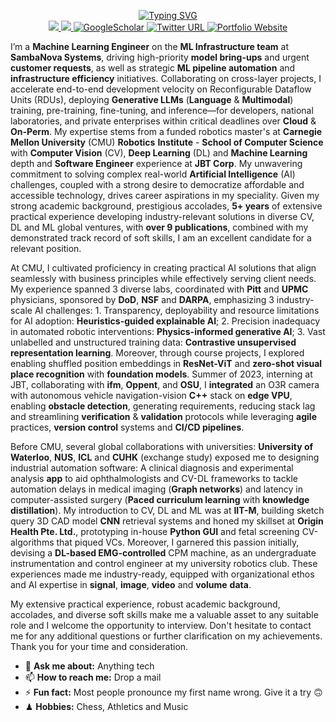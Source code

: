 <div align="center">
<p align="center">
<a href="https://github.com/VIEKASH2001">
    <img src="https://readme-typing-svg.demolab.com?font=Georgia&size=18&duration=2000&pause=500&multiline=true&width=500&height=80&lines=Viekash+Vinoth+Kumar;Computer+Vision+%7C+Deep+Learning+%7C+Machine+Learning" alt="Typing SVG" />
</a>
<br/>

<a href="https://www.linkedin.com/in/viekash-v-k/">
    <img src="https://img.shields.io/badge/-Linkedin-blue?style=flat&logo=linkedin">
</a>
<a href="mailto:vvinothk@andrew.cmu.edu">
    <img src="https://img.shields.io/badge/-Email-red?style=flat&logo=gmail&logoColor=white">
</a>
<a href='https://scholar.google.com/citations?user=P9ZYvMYAAAAJ&hl=en' target="_blank">
    <img alt='GoogleScholar' src='https://img.shields.io/badge/Scholar-100000?style=flat&logo=GoogleScholar&logoColor=white&&color=0181FF'>
</a>
    
<a href="https://twitter.com/ViekashK">
    <img alt="Twitter URL" src="https://img.shields.io/twitter/url?color=blue&label=Twitter&style=social&url=https%3A%2F%2Ftwitter.com%2FDhruvSrikanth">
</a>

<a href='https://sites.google.com/view/viekash' target="_blank">
    <img alt='Portfolio Website' src='https://img.shields.io/badge/Website-FF5722?style=flat&logoColor=white&&color=FFA500'>
</a>

<br/> 
</p>
</div>

I’m a **Machine Learning Engineer** on the **ML Infrastructure team** at **SambaNova Systems**, driving high-priority **model bring-ups** and urgent **customer requests**, as well as strategic **ML pipeline automation** and **infrastructure efficiency** initiatives. Collaborating on cross-layer projects, I accelerate end-to-end development velocity on Reconfigurable Dataflow Units (RDUs), deploying **Generative LLMs** (**Language** & **Multimodal**) training, pre-training, fine-tuning, and inference—for developers, national laboratories, and private enterprises within critical deadlines over **Cloud** & **On-Perm**. My expertise stems from a funded robotics master's at **Carnegie Mellon University** (CMU) **Robotics** **Institute** - **School of Computer Science** with **Computer Vision** (CV), **Deep Learning** (DL) and **Machine Learning** depth and **Software Engineer** experience at **JBT Corp**. My unwavering commitment to solving complex real-world **Artificial Intelligence** (AI) challenges, coupled with a strong desire to democratize affordable and accessible technology, drives career aspirations in my speciality. Given my strong academic background, prestigious accolades, **5+ years** of extensive practical experience developing industry-relevant solutions in diverse CV, DL and ML global ventures, with **over 9 publications**, combined with my demonstrated track record of soft skills, I am an excellent candidate for a relevant position.

At CMU, I cultivated proficiency in creating practical AI solutions that align seamlessly with business principles while effectively serving client needs. My experience spanned 3 diverse labs, coordinated with **Pitt** and **UPMC** physicians, sponsored by **DoD**, **NSF** and **DARPA**, emphasizing 3 industry-scale AI challenges: 1. Transparency, deployability and resource limitations for AI adoption: **Heuristics-guided explainable AI**; 2. Precision inadequacy in automated robotic interventions: **Physics-informed generative AI**; 3. Vast unlabelled and unstructured training data: **Contrastive unsupervised representation learning**. Moreover, through course projects, I explored enabling shuffled position embeddings in **ResNet-ViT** and **zero-shot visual place recognition** with **foundation models**. Summer of 2023, interning at JBT, collaborating with **ifm**, **Oppent**, and **OSU**, I **integrated** an O3R camera with autonomous vehicle navigation-vision **C++** stack on **edge VPU**, enabling **obstacle detection**, generating requirements, reducing stack lag and streamlining **verification** & **validation** protocols while leveraging **agile** practices, **version control** systems and **CI/CD pipelines**.

Before CMU, several global collaborations with universities: **University of Waterloo**, **NUS**, **ICL** and **CUHK** (exchange study) exposed me to designing industrial automation software: A clinical diagnosis and experimental analysis **app** to aid ophthalmologists and CV-DL frameworks to tackle automation delays in medical imaging (**Graph networks**) and latency in computer-assisted surgery (**Paced curriculum learning** with **knowledge distillation**). My introduction to CV, DL and ML was at **IIT-M**, building sketch query 3D CAD model **CNN** retrieval systems and honed my skillset at **Origin Health Pte. Ltd.**, prototyping in-house **Python GUI** and fetal screening CV-algorithms that piqued VCs. Moreover, I garnered this passion initially, devising a **DL-based EMG-controlled** CPM machine, as an undergraduate instrumentation and control engineer at my university robotics club. These experiences made me industry-ready, equipped with organizational ethos and AI expertise in **signal**, **image**, **video** and **volume** **data**.

My extensive practical experience, robust academic background, accolades, and diverse soft skills make me a valuable asset to any suitable role and I welcome the opportunity to interview. Don't hesitate to contact me for any additional questions or further clarification on my achievements. Thank you for your time and consideration.



- 💬 **Ask me about:** Anything tech
- 📫 **How to reach me:** Drop a mail
- ⚡ **Fun fact:** Most people pronounce my first name wrong. Give it a try 🙃
- ♟ **Hobbies:** Chess, Athletics and Music

</div>
